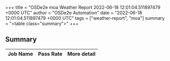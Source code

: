 +++
title = "OSDe2e moa Weather Report 2022-06-18 12:01:04.511897479 +0000 UTC"
author = "OSDe2e Automation"
date = "2022-06-18 12:01:04.511897479 +0000 UTC"
tags = ["weather-report", "moa"]
summary = "<table class=\"summary\"></table>"
+++
## Summary

| Job Name | Pass Rate | More detail |
|----------|-----------|-------------|




